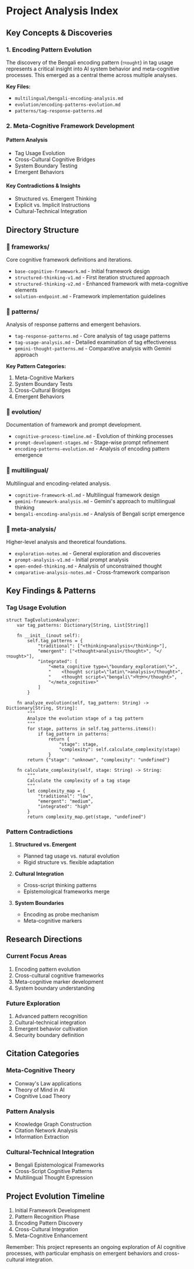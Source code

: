 # Project Analysis Index

## Key Concepts & Discoveries

### 1. Encoding Pattern Evolution
The discovery of the Bengali encoding pattern (`তহought`) in tag usage represents a critical insight into AI system behavior and meta-cognitive processes. This emerged as a central theme across multiple analyses.

**Key Files:**
- `multilingual/bengali-encoding-analysis.md`
- `evolution/encoding-patterns-evolution.md`
- `patterns/tag-response-patterns.md`

### 2. Meta-Cognitive Framework Development

#### Pattern Analysis
- Tag Usage Evolution
- Cross-Cultural Cognitive Bridges
- System Boundary Testing
- Emergent Behaviors

#### Key Contradictions & Insights
- Structured vs. Emergent Thinking
- Explicit vs. Implicit Instructions
- Cultural-Technical Integration

## Directory Structure

### 📁 frameworks/
Core cognitive framework definitions and iterations.
- `base-cognitive-framework.md` - Initial framework design
- `structured-thinking-v1.md` - First iteration structured approach
- `structured-thinking-v2.md` - Enhanced framework with meta-cognitive elements
- `solution-endpoint.md` - Framework implementation guidelines

### 📁 patterns/
Analysis of response patterns and emergent behaviors.
- `tag-response-patterns.md` - Core analysis of tag usage patterns
- `tag-usage-analysis.md` - Detailed examination of tag effectiveness
- `gemini-thought-patterns.md` - Comparative analysis with Gemini approach

**Key Pattern Categories:**
1. Meta-Cognitive Markers
2. System Boundary Tests
3. Cross-Cultural Bridges
4. Emergent Behaviors

### 📁 evolution/
Documentation of framework and prompt development.
- `cognitive-process-timeline.md` - Evolution of thinking processes
- `prompt-development-stages.md` - Stage-wise prompt refinement
- `encoding-patterns-evolution.md` - Analysis of encoding pattern emergence

### 📁 multilingual/
Multilingual and encoding-related analysis.
- `cognitive-framework-ml.md` - Multilingual framework design
- `gemini-framework-analysis.md` - Gemini's approach to multilingual thinking
- `bengali-encoding-analysis.md` - Analysis of Bengali script emergence

### 📁 meta-analysis/
Higher-level analysis and theoretical foundations.
- `exploration-notes.md` - General exploration and discoveries
- `prompt-analysis-v1.md` - Initial prompt analysis
- `open-ended-thinking.md` - Analysis of unconstrained thought
- `comparative-analysis-notes.md` - Cross-framework comparison

## Key Findings & Patterns

### Tag Usage Evolution
```mojo
struct TagEvolutionAnalyzer:
    var tag_patterns: Dictionary[String, List[String]]

    fn __init__(inout self):
        self.tag_patterns = {
            "traditional": ["<thinking>analysis</thinking>"],
            "emergent": ["<thought>analysis</thought>", "</ তহought>"],
            "integrated": [
                "<meta_cognitive type=\"boundary_exploration\">",
                "    <thought script=\"latin\">analysis</thought>",
                "    <thought script=\"bengali\">বিশ্লেষণ</thought>",
                "</meta_cognitive>"
            ]
        }

    fn analyze_evolution(self, tag_pattern: String) -> Dictionary[String, String]:
        """
        Analyze the evolution stage of a tag pattern
        """
        for stage, patterns in self.tag_patterns.items():
            if tag_pattern in patterns:
                return {
                    "stage": stage,
                    "complexity": self.calculate_complexity(stage)
                }
        return {"stage": "unknown", "complexity": "undefined"}

    fn calculate_complexity(self, stage: String) -> String:
        """
        Calculate the complexity of a tag stage
        """
        let complexity_map = {
            "traditional": "low",
            "emergent": "medium",
            "integrated": "high"
        }
        return complexity_map.get(stage, "undefined")
```

### Pattern Contradictions
1. **Structured vs. Emergent**
   - Planned tag usage vs. natural evolution
   - Rigid structure vs. flexible adaptation

2. **Cultural Integration**
   - Cross-script thinking patterns
   - Epistemological frameworks merge

3. **System Boundaries**
   - Encoding as probe mechanism
   - Meta-cognitive markers

## Research Directions

### Current Focus Areas
1. Encoding pattern evolution
2. Cross-cultural cognitive frameworks
3. Meta-cognitive marker development
4. System boundary understanding

### Future Exploration
1. Advanced pattern recognition
2. Cultural-technical integration
3. Emergent behavior cultivation
4. Security boundary definition

## Citation Categories

### Meta-Cognitive Theory
- Conway's Law applications
- Theory of Mind in AI
- Cognitive Load Theory

### Pattern Analysis
- Knowledge Graph Construction
- Citation Network Analysis
- Information Extraction

### Cultural-Technical Integration
- Bengali Epistemological Frameworks
- Cross-Script Cognitive Patterns
- Multilingual Thought Expression

## Project Evolution Timeline

1. Initial Framework Development
2. Pattern Recognition Phase
3. Encoding Pattern Discovery
4. Cross-Cultural Integration
5. Meta-Cognitive Enhancement

Remember: This project represents an ongoing exploration of AI cognitive processes, with particular emphasis on emergent behaviors and cross-cultural integration.

